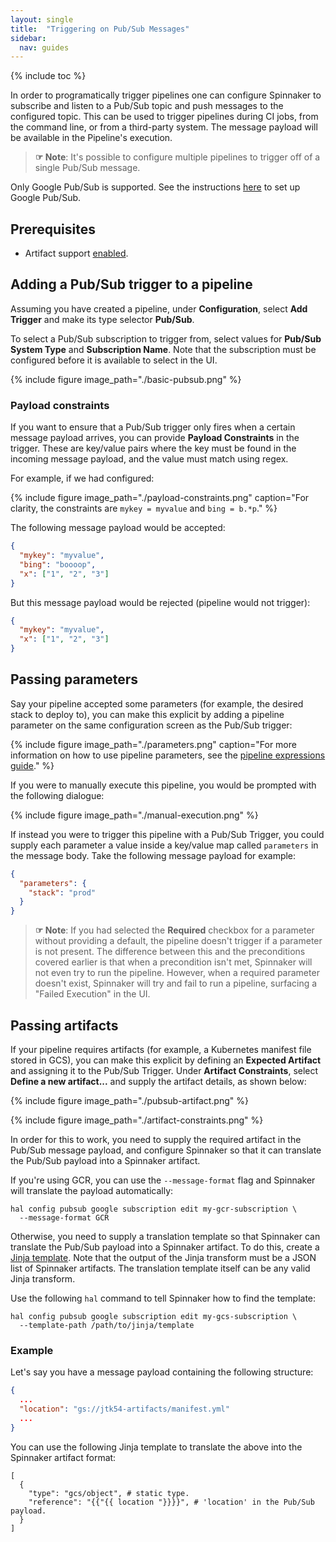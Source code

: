 ```yaml
---
layout: single
title:  "Triggering on Pub/Sub Messages"
sidebar:
  nav: guides
---
```


{% include toc %}

In order to programatically trigger pipelines one can configure Spinnaker to
subscribe and listen to a Pub/Sub topic and push messages to the configured
topic. This can be used to trigger pipelines during CI jobs, from the command line,
or from a third-party system. The message payload will be available in the
Pipeline's execution.

> __☞ Note__:  It's possible to configure multiple pipelines to trigger off of
> a single Pub/Sub message.

Only Google Pub/Sub is supported. See the instructions
[here](/setup/triggers/google/) to set up Google Pub/Sub.

## Prerequisites

* Artifact support [enabled](/reference/artifacts-with-artifactsrewrite//#enabling-artifact-support).

## Adding a Pub/Sub trigger to a pipeline

Assuming you have created a pipeline, under __Configuration__, select __Add
Trigger__ and make its type selector __Pub/Sub__.

To select a Pub/Sub subscription to trigger from, select values for
__Pub/Sub System Type__ and __Subscription Name__. Note that the subscription
must be configured before it is available to select in the UI.

{%
  include
  figure
  image_path="./basic-pubsub.png"
%}

### Payload constraints

If you want to ensure that a Pub/Sub trigger only fires when a certain message payload
arrives, you can provide __Payload Constraints__ in the trigger. These are
key/value pairs where the key must be found in the incoming message payload, and the
value must match using regex.

For example, if we had configured:

{%
  include
  figure
  image_path="./payload-constraints.png"
  caption="For clarity, the constraints are `mykey = myvalue` and `bing = b.*p`."
%}

The following message payload would be accepted:

```json
{
  "mykey": "myvalue",
  "bing": "boooop",
  "x": ["1", "2", "3"]
}
```

But this message payload would be rejected (pipeline would not trigger):

```json
{
  "mykey": "myvalue",
  "x": ["1", "2", "3"]
}
```

## Passing parameters

Say your pipeline accepted some parameters (for example, the desired stack to
deploy to), you can make this explicit by adding a pipeline parameter on the
same configuration screen as the Pub/Sub trigger:

{%
  include
  figure
  image_path="./parameters.png"
  caption="For more information on how to use pipeline parameters, see the
  [pipeline expressions guide](/docs/v1/guides/user/pipeline-expressions)."
%}

If you were to manually execute this pipeline, you would be prompted with the
following dialogue:

{%
  include
  figure
  image_path="./manual-execution.png"
%}

If instead you were to trigger this pipeline with a Pub/Sub Trigger, you could supply
each parameter a value inside a key/value map called `parameters` in the message body. Take the
following message payload for example:

```json
{
  "parameters": {
    "stack": "prod"
  }
}
```

> __☞ Note__: If you had selected the __Required__ checkbox for a parameter
> without providing a default, the pipeline doesn't trigger if a parameter is
> not present. The difference between this and the preconditions covered
> earlier is that when a precondition isn't met, Spinnaker will not even try to
> run the pipeline. However, when a required parameter doesn't exist, Spinnaker
> will try and fail to run a pipeline, surfacing a "Failed Execution" in the
> UI.

## Passing artifacts

If your pipeline requires artifacts (for example, a Kubernetes manifest file
stored in GCS), you can make this explicit by defining an __Expected Artifact__
and assigning it to the Pub/Sub Trigger. Under **Artifact Constraints**, select
**Define a new artifact...** and supply the artifact details, as shown below:

{%
  include
  figure
  image_path="./pubsub-artifact.png"
%}

{%
  include
  figure
  image_path="./artifact-constraints.png"
%}

In order for this to work, you need to supply the required artifact in the
Pub/Sub message payload, and configure Spinnaker so that it can translate the
Pub/Sub payload into a Spinnaker artifact.

If you're using GCR, you can use the `--message-format` flag and Spinnaker will
translate the payload automatically:

```
hal config pubsub google subscription edit my-gcr-subscription \
  --message-format GCR
```

Otherwise, you need to supply a translation template so that Spinnaker can
translate the Pub/Sub payload into a Spinnaker artifact. To do this, create a
[Jinja template](http://jinja.pocoo.org/docs/2.10/templates). Note that the
output of the Jinja transform must be a JSON list of Spinnaker artifacts. The
translation template itself can be any valid Jinja transform.

Use the following `hal` command to tell Spinnaker how to find the template:

```
hal config pubsub google subscription edit my-gcs-subscription \
  --template-path /path/to/jinja/template
```

### Example
Let's say you have a message payload containing the following structure:

```json
{
  ...
  "location": "gs://jtk54-artifacts/manifest.yml"
  ...
}
```

You can use the following Jinja template to translate the above into the
Spinnaker artifact format:

```
[
  {
    "type": "gcs/object", # static type.
    "reference": "{{"{{ location "}}}}", # 'location' in the Pub/Sub payload.
  }
]
```
